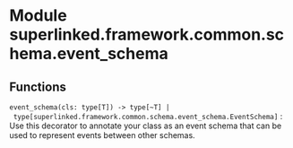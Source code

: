 Module superlinked.framework.common.schema.event_schema
=======================================================

Functions
---------

    
`event_schema(cls: type[T]) ‑> type[~T] | type[superlinked.framework.common.schema.event_schema.EventSchema]`
:   Use this decorator to annotate your class as an event schema
    that can be used to represent events between other schemas.